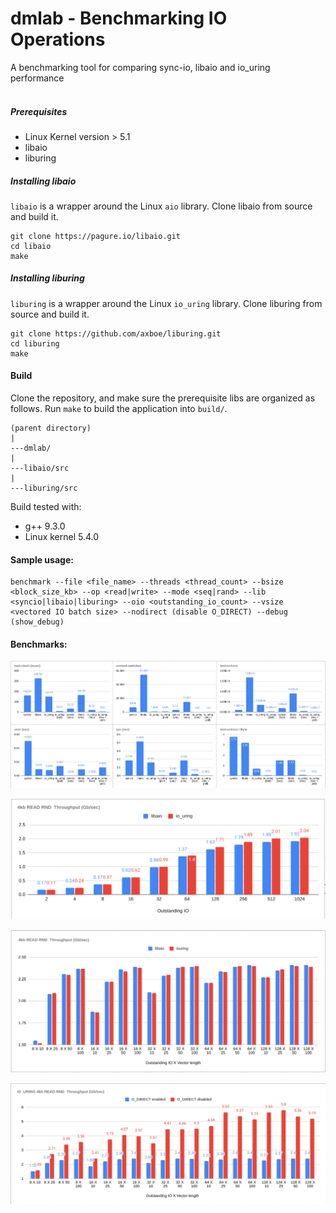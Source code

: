 # dmlab - Benchmarking IO Operations

A benchmarking tool for comparing sync-io, libaio and io_uring performance
<br />
<br />

##### Prerequisites

- Linux Kernel version > 5.1
- libaio
- liburing

##### Installing libaio
`libaio` is a wrapper around the Linux `aio` library. Clone libaio from source and build it.

```shell
git clone https://pagure.io/libaio.git
cd libaio
make
```

##### Installing liburing
`liburing` is a wrapper around the Linux `io_uring` library. Clone liburing from source and build it.

```shell
git clone https://github.com/axboe/liburing.git
cd liburing
make
```

#### Build
Clone the repository, and make sure the prerequisite libs are organized as follows. Run `make` to build the application into `build/`.
```shell
(parent directory)
|
---dmlab/
|
---libaio/src
|
---liburing/src
```
Build tested with:

- g++ 9.3.0
- Linux kernel 5.4.0


#### Sample usage:

```shell
benchmark --file <file_name> --threads <thread_count> --bsize <block_size_kb> --op <read|write> --mode <seq|rand> --lib <syncio|libaio|liburing> --oio <outstanding_io_count> --vsize <vectored IO batch size> --nodirect (disable O_DIRECT) --debug (show_debug)
```

#### Benchmarks:

![perf-stats](benchmarks/perf-stats.png)

![libaio-iouring](benchmarks/libaio-iouring.png)

![libaio-iouring-vectored](benchmarks/libaio-iouring-vectored.png)

![iouring-vectored-o_direct](benchmarks/iouring-vectored-o_direct.png)

